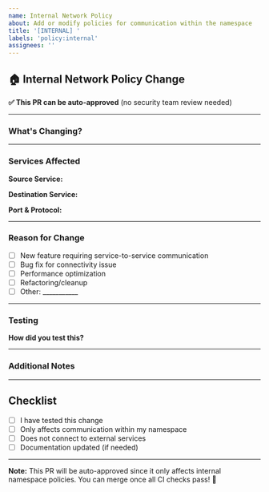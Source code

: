 ```yaml
---
name: Internal Network Policy
about: Add or modify policies for communication within the namespace
title: '[INTERNAL] '
labels: 'policy:internal'
assignees: ''
---
```


## 🏠 Internal Network Policy Change

**✅ This PR can be auto-approved** (no security team review needed)

---

### What's Changing?

<!-- Describe the policy changes -->

---

### Services Affected

**Source Service:**
<!-- Which service is making the connection? -->

**Destination Service:**
<!-- Which service is receiving the connection? -->

**Port & Protocol:**
<!-- Example: port 8080/TCP, port 5432/TCP (PostgreSQL) -->

---

### Reason for Change

<!-- Why are you making this change? -->
- [ ] New feature requiring service-to-service communication
- [ ] Bug fix for connectivity issue
- [ ] Performance optimization
- [ ] Refactoring/cleanup
- [ ] Other: ___________

---

### Testing

**How did you test this?**
<!-- Describe your testing approach -->

---

### Additional Notes

<!-- Any other context or information -->

---

## Checklist

- [ ] I have tested this change
- [ ] Only affects communication within my namespace
- [ ] Does not connect to external services
- [ ] Documentation updated (if needed)

---

**Note:** This PR will be auto-approved since it only affects internal namespace policies. You can merge once all CI checks pass! 🚀
